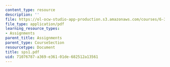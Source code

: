 ```yaml
---
content_type: resource
description: ''
file: https://ol-ocw-studio-app-production.s3.amazonaws.com/courses/6-336j-introduction-to-numerical-simulation-sma-5211-fall-2003/71076787a369e36101de682512a13561_sps1.pdf
file_type: application/pdf
learning_resource_types:
- Assignments
parent_title: Assignments
parent_type: CourseSection
resourcetype: Document
title: sps1.pdf
uid: 71076787-a369-e361-01de-682512a13561
---
```

